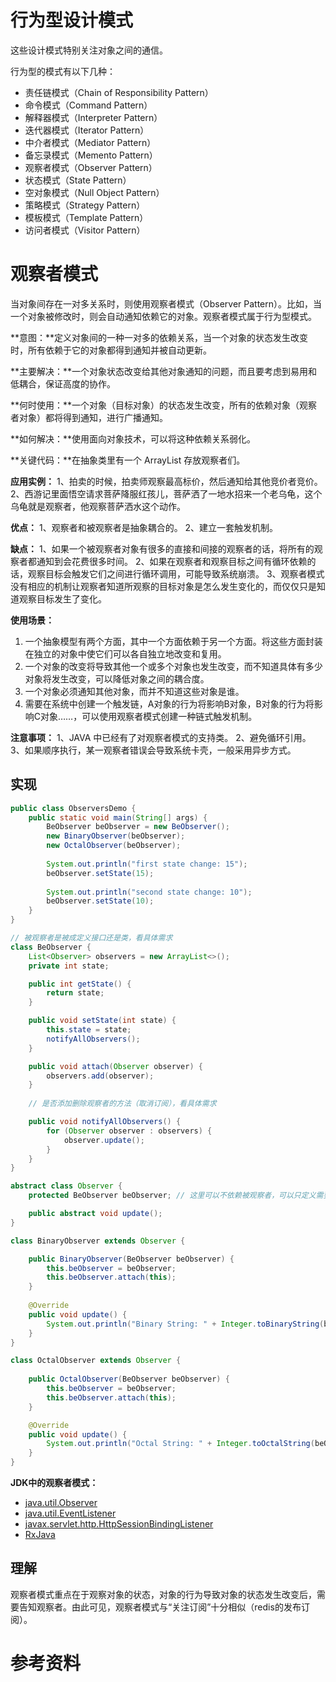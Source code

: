 # 行为型设计模式

这些设计模式特别关注对象之间的通信。

行为型的模式有以下几种：

- 责任链模式（Chain of Responsibility Pattern）
- 命令模式（Command Pattern）
- 解释器模式（Interpreter Pattern）
- 迭代器模式（Iterator Pattern）
- 中介者模式（Mediator Pattern）
- 备忘录模式（Memento Pattern）
- 观察者模式（Observer Pattern）
- 状态模式（State Pattern）
- 空对象模式（Null Object Pattern）
- 策略模式（Strategy Pattern）
- 模板模式（Template Pattern）
- 访问者模式（Visitor Pattern）

# 观察者模式

当对象间存在一对多关系时，则使用观察者模式（Observer Pattern）。比如，当一个对象被修改时，则会自动通知依赖它的对象。观察者模式属于行为型模式。

**意图：**定义对象间的一种一对多的依赖关系，当一个对象的状态发生改变时，所有依赖于它的对象都得到通知并被自动更新。

**主要解决：**一个对象状态改变给其他对象通知的问题，而且要考虑到易用和低耦合，保证高度的协作。

**何时使用：**一个对象（目标对象）的状态发生改变，所有的依赖对象（观察者对象）都将得到通知，进行广播通知。

**如何解决：**使用面向对象技术，可以将这种依赖关系弱化。

**关键代码：**在抽象类里有一个 ArrayList 存放观察者们。

**应用实例：** 1、拍卖的时候，拍卖师观察最高标价，然后通知给其他竞价者竞价。 2、西游记里面悟空请求菩萨降服红孩儿，菩萨洒了一地水招来一个老乌龟，这个乌龟就是观察者，他观察菩萨洒水这个动作。

**优点：** 1、观察者和被观察者是抽象耦合的。 2、建立一套触发机制。

**缺点：** 1、如果一个被观察者对象有很多的直接和间接的观察者的话，将所有的观察者都通知到会花费很多时间。 2、如果在观察者和观察目标之间有循环依赖的话，观察目标会触发它们之间进行循环调用，可能导致系统崩溃。 3、观察者模式没有相应的机制让观察者知道所观察的目标对象是怎么发生变化的，而仅仅只是知道观察目标发生了变化。

**使用场景：**

1. 一个抽象模型有两个方面，其中一个方面依赖于另一个方面。将这些方面封装在独立的对象中使它们可以各自独立地改变和复用。
2. 一个对象的改变将导致其他一个或多个对象也发生改变，而不知道具体有多少对象将发生改变，可以降低对象之间的耦合度。
3. 一个对象必须通知其他对象，而并不知道这些对象是谁。
4. 需要在系统中创建一个触发链，A对象的行为将影响B对象，B对象的行为将影响C对象……，可以使用观察者模式创建一种链式触发机制。

**注意事项：** 1、JAVA 中已经有了对观察者模式的支持类。 2、避免循环引用。 3、如果顺序执行，某一观察者错误会导致系统卡壳，一般采用异步方式。

## 实现

```java
public class ObserversDemo {
    public static void main(String[] args) {
        BeObserver beObserver = new BeObserver();
        new BinaryObserver(beObserver);
        new OctalObserver(beObserver);
        
        System.out.println("first state change: 15");
        beObserver.setState(15);
        
        System.out.println("second state change: 10");
        beObserver.setState(10);
    }
}

// 被观察者是被成定义接口还是类，看具体需求
class BeObserver {
    List<Observer> observers = new ArrayList<>();
    private int state;

    public int getState() {
        return state;
    }

    public void setState(int state) {
        this.state = state;
        notifyAllObservers();
    }

    public void attach(Observer observer) {
        observers.add(observer);
    }
    
    // 是否添加删除观察者的方法（取消订阅），看具体需求

    public void notifyAllObservers() {
        for (Observer observer : observers) {
            observer.update();
        }
    }
}

abstract class Observer {
    protected BeObserver beObserver; // 这里可以不依赖被观察者，可以只定义需要关注的状态（变量）

    public abstract void update();
}

class BinaryObserver extends Observer {

    public BinaryObserver(BeObserver beObserver) {
        this.beObserver = beObserver;
        this.beObserver.attach(this);
    } 
    
    @Override
    public void update() {
        System.out.println("Binary String: " + Integer.toBinaryString(beObserver.getState()));
    }
}

class OctalObserver extends Observer {
    
    public OctalObserver(BeObserver beObserver) {
        this.beObserver = beObserver;
        this.beObserver.attach(this);
    } 

    @Override
    public void update() {
        System.out.println("Octal String: " + Integer.toOctalString(beObserver.getState()));
    }
}
```

**JDK中的观察者模式：**

- [java.util.Observer](http://docs.oracle.com/javase/8/docs/api/java/util/Observer.html)
- [java.util.EventListener](http://docs.oracle.com/javase/8/docs/api/java/util/EventListener.html)
- [javax.servlet.http.HttpSessionBindingListener](http://docs.oracle.com/javaee/7/api/javax/servlet/http/HttpSessionBindingListener.html)
- [RxJava](https://github.com/ReactiveX/RxJava)

## 理解

​	观察者模式重点在于观察对象的状态，对象的行为导致对象的状态发生改变后，需要告知观察者。由此可见，观察者模式与“关注订阅”十分相似（redis的发布订阅）。

# 参考资料

[菜鸟教程]: https://www.runoob.com/design-pattern/design-pattern-intro.html

